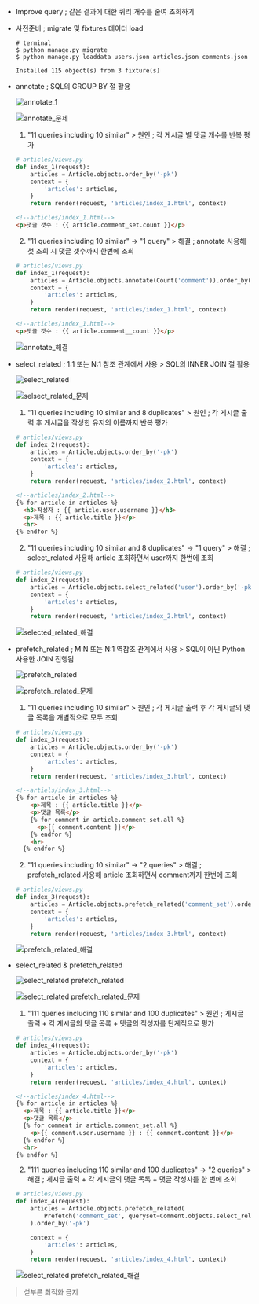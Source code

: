 - Improve query ; 같은 결과에 대한 쿼리 개수를 줄여 조회하기

- 사전준비 ; migrate 및 fixtures 데이터 load

  ```
  # terminal
  $ python manage.py migrate
  $ python manage.py loaddata users.json articles.json comments.json

  Installed 115 object(s) from 3 fixture(s)
  ```

- annotate ; SQL의 GROUP BY 절 활용

  ![annotate_1](https://user-images.githubusercontent.com/121418205/233296422-48715fae-8461-4ac1-ab4a-6c4040070f2f.png)
  
  ![annotate_문제](https://user-images.githubusercontent.com/121418205/233298413-630558f3-33a7-438b-a1d1-f948c6130331.png)

  1. "11 queries including 10 similar" > 원인 ; 각 게시글 별 댓글 개수를 반복 평가

    ```python
    # articles/views.py
    def index_1(request):
        articles = Article.objects.order_by('-pk')
        context = {
            'articles': articles,
        }
        return render(request, 'articles/index_1.html', context)
    ```

    ```html
    <!--articles/index_1.html-->
    <p>댓글 갯수 : {{ article.comment_set.count }}</p>
    ```
  
  2. "11 queries including 10 similar" -> "1 query" > 해결 ; annotate 사용해 첫 조회 시 댓글 갯수까지 한번에 조회

    ```python
    # articles/views.py
    def index_1(request):
        articles = Article.objects.annotate(Count('comment')).order_by('-pk')
        context = {
            'articles': articles,
        }
        return render(request, 'articles/index_1.html', context)
    ```

    ```html
    <!--articles/index_1.html-->
    <p>댓글 갯수 : {{ article.comment__count }}</p>
    ```

    ![annotate_해결](https://user-images.githubusercontent.com/121418205/233299796-3f768f89-4244-49c4-bd65-ad02b688944a.png)

- select_related ; 1:1 또는 N:1 참조 관계에서 사용 > SQL의 INNER JOIN 절 활용

  ![select_related](https://user-images.githubusercontent.com/121418205/233300333-3dc8d823-6ec6-41b2-92cb-8266828c2854.png)

  ![selsect_related_문제](https://user-images.githubusercontent.com/121418205/233300345-4b08939a-9d5b-432d-b4bb-9f0f43c37a02.png)

  1. "11 queries including 10 similar and 8 duplicates" > 원인 ; 각 게시글 출력 후 게시글을 작성한 유저의 이름까지 반복 평가

    ```python
    # articles/views.py
    def index_2(request):
        articles = Article.objects.order_by('-pk')
        context = {
            'articles': articles,
        }
        return render(request, 'articles/index_2.html', context)
    ```

    ```html
    <!--articles/index_2.html-->
    {% for article in articles %}
      <h3>작성자 : {{ article.user.username }}</h3>
      <p>제목 : {{ article.title }}</p>
      <hr>
    {% endfor %}
    ```

  2. "11 queries including 10 similar and 8 duplicates" -> "1 query" > 해결 ; select_related 사용해 article 조회하면서 user까지 한번에 조회

    ```python
    # articles/views.py
    def index_2(request):
        articles = Article.objects.select_related('user').order_by('-pk')
        context = {
            'articles': articles,
        }
        return render(request, 'articles/index_2.html', context)
    ```

    ![selected_related_해결](https://user-images.githubusercontent.com/121418205/233301584-42780d51-b917-4b98-926d-ae2a2a8ed19a.png)

- prefetch_related ; M:N 또는 N:1 역참조 관계에서 사용 > SQL이 아닌 Python 사용한 JOIN 진행됨
  
  ![prefetch_related](https://user-images.githubusercontent.com/121418205/233302198-e514c427-0b6e-454d-928d-b0c2ef0cd56f.png)

  ![prefetch_related_문제](https://user-images.githubusercontent.com/121418205/233302190-1c9799a9-30ab-4f60-98dd-c4853c25d9fa.png)

  1. "11 queries including 10 similar" > 원인 ; 각 게시글 출력 후 각 게시글의 댓글 목록을 개별적으로 모두 조회

    ```python
    # articles/views.py
    def index_3(request):
        articles = Article.objects.order_by('-pk')
        context = {
            'articles': articles,
        }
        return render(request, 'articles/index_3.html', context)
    ```

    ```html
    <!--artiels/index_3.html-->
    {% for article in articles %}
        <p>제목 : {{ article.title }}</p>
        <p>댓글 목록</p>
        {% for comment in article.comment_set.all %}
          <p>{{ comment.content }}</p>
        {% endfor %}
        <hr>
      {% endfor %}
    ```

  2. "11 queries including 10 similar" -> "2 queries" > 해결 ; prefetch_related 사용해 article 조회하면서 comment까지 한번에 조회

    ```python
    # articles/views.py
    def index_3(request):
        articles = Article.objects.prefetch_related('comment_set').order_by('-pk')
        context = {
            'articles': articles,
        }
        return render(request, 'articles/index_3.html', context)
    ```

    ![prefetch_related_해결](https://user-images.githubusercontent.com/121418205/233303370-39d0c8ff-95bb-497d-a1ae-e778f8d78c67.png)

- select_related & prefetch_related

  ![select_related   prefetch_related](https://user-images.githubusercontent.com/121418205/233304953-8de5d657-d7ff-485b-a929-5d94f3fa0d6a.png)

  ![select_related   prefetch_related_문제](https://user-images.githubusercontent.com/121418205/233304947-86233c8f-09c9-41ea-b4b8-0b771913db4a.png)

  1. "111 queries including 110 similar and 100 duplicates" > 원인 ; 게시글 출력 + 각 게시글의 댓글 목록 + 댓글의 작성자를 단계적으로 평가

    ```python
    # articles/views.py
    def index_4(request):
        articles = Article.objects.order_by('-pk')
        context = {
            'articles': articles,
        }
        return render(request, 'articles/index_4.html', context)
    ```

    ```html
    <!--articles/index_4.html-->
    {% for article in articles %}
      <p>제목 : {{ article.title }}</p>
      <p>댓글 목록</p>
      {% for comment in article.comment_set.all %}
        <p>{{ comment.user.username }} : {{ comment.content }}</p>
      {% endfor %}
      <hr>
    {% endfor %}
    ```

  2. "111 queries including 110 similar and 100 duplicates" -> "2 queries" > 해결 ; 게시글 출력 + 각 게시글의 댓글 목록 + 댓글 작성자를 한 번에 조회

    ```python
    # articles/views.py
    def index_4(request):
        articles = Article.objects.prefetch_related(
            Prefetch('comment_set', queryset=Comment.objects.select_related('user'))
        ).order_by('-pk')

        context = {
            'articles': articles,
        }
        return render(request, 'articles/index_4.html', context)
    ```

    ![select_related   prefetch_related_해결](https://user-images.githubusercontent.com/121418205/233304938-864205f5-ccfc-4234-8937-6cd5dfa19ee8.png)

> 섣부른 최적화 금지